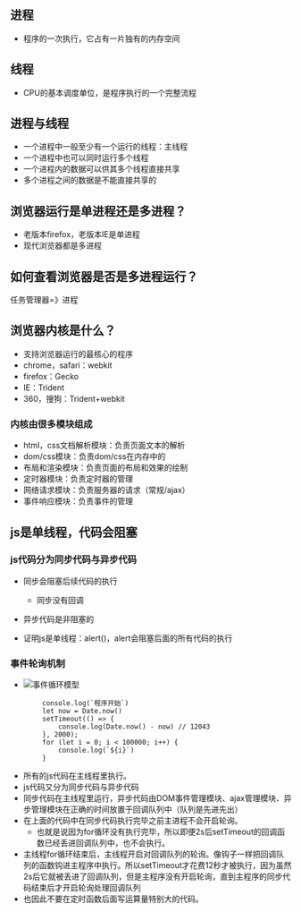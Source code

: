 

## 进程

- 程序的一次执行，它占有一片独有的内存空间

## 线程

- CPU的基本调度单位，是程序执行的一个完整流程

## 进程与线程

- 一个进程中一般至少有一个运行的线程：主线程
- 一个进程中也可以同时运行多个线程
- 一个进程内的数据可以供其多个线程直接共享
- 多个进程之间的数据是不能直接共享的

## 浏览器运行是单进程还是多进程？

- 老版本firefox，老版本IE是单进程
- 现代浏览器都是多进程

## 如何查看浏览器是否是多进程运行？

任务管理器=》进程

## 浏览器内核是什么？

- 支持浏览器运行的最核心的程序
- chrome，safari：webkit
- firefox：Gecko
- IE：Trident
- 360，搜狗：Trident+webkit

### 内核由很多模块组成

- html，css文档解析模块：负责页面文本的解析
- dom/css模块：负责dom/css在内存中的
- 布局和渲染模块：负责页面的布局和效果的绘制
- 定时器模块：负责定时器的管理
- 网络请求模块：负责服务器的请求（常规/ajax）
- 事件响应模块：负责事件的管理

## js是单线程，代码会阻塞

### js代码分为同步代码与异步代码

- 同步会阻塞后续代码的执行
  - 同步没有回调
- 异步代码是非阻塞的

- 证明js是单线程：alert()，alert会阻塞后面的所有代码的执行

### 事件轮询机制

- ![事件循环模型](D:\工作练习用文件\notes\image\事件循环模型.png)

```
        console.log(`程序开始`)
        let now = Date.now()
        setTimeout(() => {
            console.log(Date.now() - now) // 12043
        }, 2000);
        for (let i = 0; i < 100000; i++) {
            console.log(`${i}`)
        }
```

- 所有的js代码在主线程里执行。
- js代码又分为同步代码与异步代码
- 同步代码在主线程里运行，异步代码由DOM事件管理模块、ajax管理模块、异步管理模块在正确的时间放置于回调队列中（队列是先进先出）
- 在上面的代码中在同步代码执行完毕之前主进程不会开启轮询。
  - 也就是说因为for循环没有执行完毕，所以即便2s后setTimeout的回调函数已经丢进回调队列中，也不会执行。
- 主线程for循环结束后，主线程开启对回调队列的轮询。像钩子一样把回调队列的函数钩进主程序中执行。所以setTimeout才花费12秒才被执行，因为虽然2s后它就被丢进了回调队列，但是主程序没有开启轮询，直到主程序的同步代码结束后才开启轮询处理回调队列
- 也因此不要在定时函数后面写运算量特别大的代码。